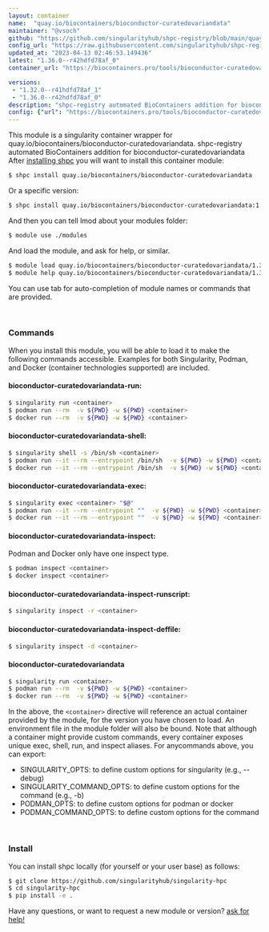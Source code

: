 ```yaml
---
layout: container
name:  "quay.io/biocontainers/bioconductor-curatedovariandata"
maintainer: "@vsoch"
github: "https://github.com/singularityhub/shpc-registry/blob/main/quay.io/biocontainers/bioconductor-curatedovariandata/container.yaml"
config_url: "https://raw.githubusercontent.com/singularityhub/shpc-registry/main/quay.io/biocontainers/bioconductor-curatedovariandata/container.yaml"
updated_at: "2023-04-13 02:46:53.149436"
latest: "1.36.0--r42hdfd78af_0"
container_url: "https://biocontainers.pro/tools/bioconductor-curatedovariandata"

versions:
 - "1.32.0--r41hdfd78af_1"
 - "1.36.0--r42hdfd78af_0"
description: "shpc-registry automated BioContainers addition for bioconductor-curatedovariandata"
config: {"url": "https://biocontainers.pro/tools/bioconductor-curatedovariandata", "maintainer": "@vsoch", "description": "shpc-registry automated BioContainers addition for bioconductor-curatedovariandata", "latest": {"1.36.0--r42hdfd78af_0": "sha256:01ad8594de63d543c841949444ef6ebd47791c50c6e49f35d8a7a7ceffecf22a"}, "tags": {"1.32.0--r41hdfd78af_1": "sha256:51881a8658749c63a8757c5f565121586b26a0ace3978252c7838b77de9061e7", "1.36.0--r42hdfd78af_0": "sha256:01ad8594de63d543c841949444ef6ebd47791c50c6e49f35d8a7a7ceffecf22a"}, "docker": "quay.io/biocontainers/bioconductor-curatedovariandata"}
---
```


This module is a singularity container wrapper for quay.io/biocontainers/bioconductor-curatedovariandata.
shpc-registry automated BioContainers addition for bioconductor-curatedovariandata
After [installing shpc](#install) you will want to install this container module:


```bash
$ shpc install quay.io/biocontainers/bioconductor-curatedovariandata
```

Or a specific version:

```bash
$ shpc install quay.io/biocontainers/bioconductor-curatedovariandata:1.36.0--r42hdfd78af_0
```

And then you can tell lmod about your modules folder:

```bash
$ module use ./modules
```

And load the module, and ask for help, or similar.

```bash
$ module load quay.io/biocontainers/bioconductor-curatedovariandata/1.36.0--r42hdfd78af_0
$ module help quay.io/biocontainers/bioconductor-curatedovariandata/1.36.0--r42hdfd78af_0
```

You can use tab for auto-completion of module names or commands that are provided.

<br>

### Commands

When you install this module, you will be able to load it to make the following commands accessible.
Examples for both Singularity, Podman, and Docker (container technologies supported) are included.

#### bioconductor-curatedovariandata-run:

```bash
$ singularity run <container>
$ podman run --rm  -v ${PWD} -w ${PWD} <container>
$ docker run --rm  -v ${PWD} -w ${PWD} <container>
```

#### bioconductor-curatedovariandata-shell:

```bash
$ singularity shell -s /bin/sh <container>
$ podman run --it --rm --entrypoint /bin/sh  -v ${PWD} -w ${PWD} <container>
$ docker run --it --rm --entrypoint /bin/sh  -v ${PWD} -w ${PWD} <container>
```

#### bioconductor-curatedovariandata-exec:

```bash
$ singularity exec <container> "$@"
$ podman run --it --rm --entrypoint ""  -v ${PWD} -w ${PWD} <container> "$@"
$ docker run --it --rm --entrypoint ""  -v ${PWD} -w ${PWD} <container> "$@"
```

#### bioconductor-curatedovariandata-inspect:

Podman and Docker only have one inspect type.

```bash
$ podman inspect <container>
$ docker inspect <container>
```

#### bioconductor-curatedovariandata-inspect-runscript:

```bash
$ singularity inspect -r <container>
```

#### bioconductor-curatedovariandata-inspect-deffile:

```bash
$ singularity inspect -d <container>
```



#### bioconductor-curatedovariandata

```bash
$ singularity run <container>
$ podman run --rm  -v ${PWD} -w ${PWD} <container>
$ docker run --rm  -v ${PWD} -w ${PWD} <container>
```


In the above, the `<container>` directive will reference an actual container provided
by the module, for the version you have chosen to load. An environment file in the
module folder will also be bound. Note that although a container
might provide custom commands, every container exposes unique exec, shell, run, and
inspect aliases. For anycommands above, you can export:

 - SINGULARITY_OPTS: to define custom options for singularity (e.g., --debug)
 - SINGULARITY_COMMAND_OPTS: to define custom options for the command (e.g., -b)
 - PODMAN_OPTS: to define custom options for podman or docker
 - PODMAN_COMMAND_OPTS: to define custom options for the command

<br>

### Install

You can install shpc locally (for yourself or your user base) as follows:

```bash
$ git clone https://github.com/singularityhub/singularity-hpc
$ cd singularity-hpc
$ pip install -e .
```

Have any questions, or want to request a new module or version? [ask for help!](https://github.com/singularityhub/singularity-hpc/issues)